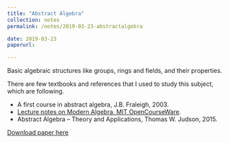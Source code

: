 ```yaml
---
title: "Abstract Algebra"
collection: notes
permalink: /notes/2019-03-23-abstractalgebra

date: 2019-03-23
paperurl:

---
```


Basic algebraic structures like groups, rings and fields, and their properties.  

There are few textbooks and references that I used to study this subject, which are following.
* A first course in abstract algebra, J.B. Fraleigh, 2003.
* [Lecture notes on Modern Algebra, MIT OpenCourseWare](https://ocw.mit.edu/courses/mathematics/18-703-modern-algebra-spring-2013/lecture-notes/).
* Abstract Algebra – Theory and Applications, Thomas W. Judson, 2015. 


[Download paper here](http://austinyi.github.io/files/paper2.pdf)  
